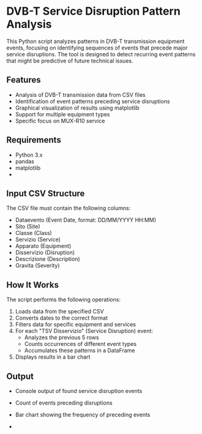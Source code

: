 # DVB-T Service Disruption Pattern Analysis

This Python script analyzes patterns in DVB-T transmission equipment events, focusing on identifying sequences of events that precede major service disruptions. The tool is designed to detect recurring event patterns that might be predictive of future technical issues.

## Features

- Analysis of DVB-T transmission data from CSV files
- Identification of event patterns preceding service disruptions
- Graphical visualization of results using matplotlib
- Support for multiple equipment types 
- Specific focus on MUX-R10 service

## Requirements

- Python 3.x
- pandas
- matplotlib
- 
## Input CSV Structure

The CSV file must contain the following columns:
- Dataevento (Event Date, format: DD/MM/YYYY HH:MM)
- Sito (Site)
- Classe (Class)
- Servizio (Service)
- Apparato (Equipment)
- Disservizio (Disruption)
- Descrizione (Description)
- Gravita (Severity)

## How It Works

The script performs the following operations:
1. Loads data from the specified CSV
2. Converts dates to the correct format
3. Filters data for specific equipment and services
4. For each "TSV Disservizio" (Service Disruption) event:
   - Analyzes the previous 5 rows
   - Counts occurrences of different event types
   - Accumulates these patterns in a DataFrame
5. Displays results in a bar chart

## Output

- Console output of found service disruption events
- Count of events preceding disruptions
- Bar chart showing the frequency of preceding events

- 
